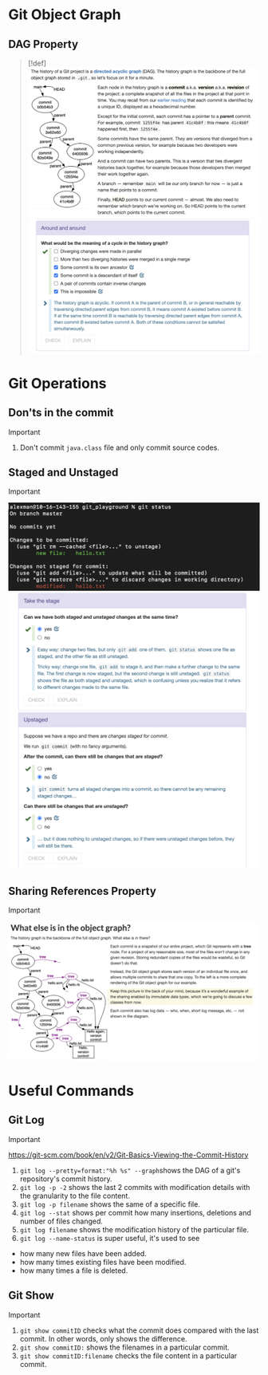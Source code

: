 # Git Object Graph
## DAG Property
> [!def]
> ![](4_Version_Control.assets/image-20240207140122749.png)![](4_Version_Control.assets/image-20240207140105771.png)



# Git Operations
## Don'ts in the commit
> [!important]
> 1. Don't commit `java.class` file and only commit source codes.


## Staged and Unstaged
> [!important]
> ![](4_Version_Control.assets/image-20240207140703489.png)![](4_Version_Control.assets/image-20240207140726351.png)![](4_Version_Control.assets/image-20240207140811151.png)








## Sharing References Property
> [!important]
> ![](4_Version_Control.assets/image-20240207140252345.png)




# Useful Commands
## Git Log
> [!important]
> https://git-scm.com/book/en/v2/Git-Basics-Viewing-the-Commit-History
> 1. `git log --pretty=format:"%h %s" --graph`shows the DAG of a git's repository's commit history.
> 2. `git log -p -2` shows the last 2 commits with modification details with the granularity to the file content.
> 3. `git log -p filename` shows the same of a specific file.
> 4. `git log --stat` shows per commit how many insertions, deletions and number of files changed.
> 5. `git log filename` shows the modification history of the particular file.
> 6. `git log --name-status` is super useful, it's used to see 
> 	- how many new files have been added.
> 	- how many times existing files have been modified.
> 	- how many times a file is deleted.


## Git Show
> [!important]
> 1. `git show commitID` checks what the commit does compared with the last commit. In other words, only shows the difference.
> 2. `git show commitID:` shows the filenames in a particular commit.
> 3. `git show commitID:filename` checks the file content in a particular commit.